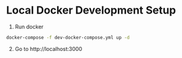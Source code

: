# Local Docker Development Setup

1. Run docker
```bash
docker-compose -f dev-docker-compose.yml up -d
```
2. Go to http://localhost:3000
